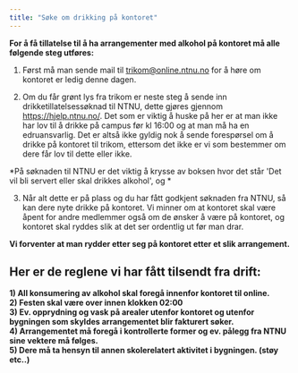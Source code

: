 ```yaml
---
title: "Søke om drikking på kontoret"
---
```


**For å få tillatelse til å ha arrangementer med alkohol på kontoret må alle følgende steg utføres:**

1.	Først må man sende mail til trikom@online.ntnu.no for å høre om kontoret er ledig denne dagen.

2.	Om du får grønt lys fra trikom er neste steg å sende inn drikketillatelsessøknad til NTNU, dette gjøres gjennom https://hjelp.ntnu.no/. Det som er viktig å huske på her er at man ikke har lov til å drikke på campus før kl 16:00 og at man må ha en edruansvarlig. Det er altså ikke gyldig nok å sende forespørsel om å drikke på kontoret til trikom, ettersom det ikke er vi som bestemmer om dere får lov til dette eller ikke.

*På søknaden til NTNU er det viktig å krysse av boksen hvor det står 'Det vil bli servert eller skal drikkes alkohol', og *

3.	Når alt dette er på plass og du har fått godkjent søknaden fra NTNU, så kan dere nyte drikke på kontoret. Vi minner om at kontoret skal være åpent for andre medlemmer også om de ønsker å være på kontoret, og kontoret skal ryddes slik at det ser ordentlig ut før man drar.



**Vi forventer at man rydder etter seg på kontoret etter et slik arrangement.**



Her er de reglene vi har fått tilsendt fra drift:
-------------------------------------------------

**1) All konsumering av alkohol skal foregå innenfor kontoret til
online.**  
**2) Festen skal være over innen klokken 02:00**  
**3) Ev. opprydning og vask på arealer utenfor kontoret og utenfor
bygningen som skyldes arrangementet blir fakturert søker.**  
**4) Arrangementet må foregå i kontrollerte former og ev. pålegg fra
NTNU sine vektere må følges.**  
**5) Dere må ta hensyn til annen skolerelatert aktivitet i bygningen.
(støy etc..)**